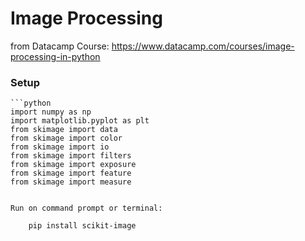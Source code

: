 # Image Processing
from Datacamp Course: https://www.datacamp.com/courses/image-processing-in-python



### Setup
    
    ```python
    import numpy as np
    import matplotlib.pyplot as plt
    from skimage import data
    from skimage import color
    from skimage import io
    from skimage import filters
    from skimage import exposure
    from skimage import feature
    from skimage import measure
```

Run on command prompt or terminal:

    pip install scikit-image
    